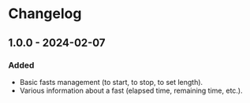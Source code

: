 # Changelog

## 1.0.0 - 2024-02-07

### Added

* Basic fasts management (to start, to stop, to set length).
* Various information about a fast (elapsed time, remaining time, etc.).
